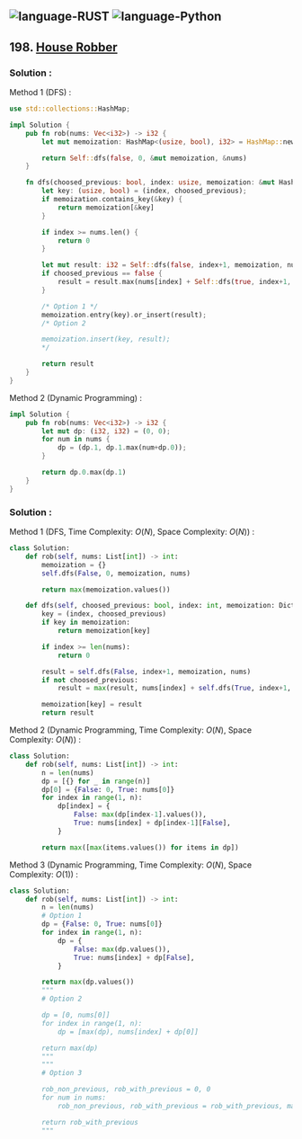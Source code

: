 ![language-RUST](https://img.shields.io/badge/%20-RUST-8d4004?style=for-the-badge&logo=RUST)
![language-Python](https://img.shields.io/badge/%20-Python-ffd43b?style=for-the-badge&logo=PYTHON)
---

## 198. [House Robber](https://leetcode.com/problems/house-robber)

### Solution :

Method 1 (DFS) :
```rust
use std::collections::HashMap;

impl Solution {
    pub fn rob(nums: Vec<i32>) -> i32 {
        let mut memoization: HashMap<(usize, bool), i32> = HashMap::new();

        return Self::dfs(false, 0, &mut memoization, &nums)
    }

    fn dfs(choosed_previous: bool, index: usize, memoization: &mut HashMap<(usize, bool), i32>, nums: &Vec<i32>) -> i32 {
        let key: (usize, bool) = (index, choosed_previous);
        if memoization.contains_key(&key) {
            return memoization[&key]
        }

        if index >= nums.len() {
            return 0
        }

        let mut result: i32 = Self::dfs(false, index+1, memoization, nums);
        if choosed_previous == false {
            result = result.max(nums[index] + Self::dfs(true, index+1, memoization, nums));
        }

        /* Option 1 */
        memoization.entry(key).or_insert(result);
        /* Option 2

        memoization.insert(key, result);
        */

        return result
    }
}
```

Method 2 (Dynamic Programming) :
```rust
impl Solution {
    pub fn rob(nums: Vec<i32>) -> i32 {
        let mut dp: (i32, i32) = (0, 0);
        for num in nums {
            dp = (dp.1, dp.1.max(num+dp.0));
        }

        return dp.0.max(dp.1)
    }
}
```

### Solution :

Method 1 (DFS, Time Complexity: $O(N)$, Space Complexity: $O(N)$) :
```python
class Solution:
    def rob(self, nums: List[int]) -> int:
        memoization = {}
        self.dfs(False, 0, memoization, nums)

        return max(memoization.values())

    def dfs(self, choosed_previous: bool, index: int, memoization: Dict[Tuple[int, bool], int], nums: List[int]) -> int:
        key = (index, choosed_previous)
        if key in memoization:
            return memoization[key]

        if index >= len(nums):
            return 0

        result = self.dfs(False, index+1, memoization, nums)
        if not choosed_previous:
            result = max(result, nums[index] + self.dfs(True, index+1, memoization, nums))

        memoization[key] = result
        return result
```

Method 2 (Dynamic Programming, Time Complexity: $O(N)$, Space Complexity: $O(N)$) :
```python
class Solution:
    def rob(self, nums: List[int]) -> int:
        n = len(nums)
        dp = [{} for _ in range(n)]
        dp[0] = {False: 0, True: nums[0]}
        for index in range(1, n):
            dp[index] = {
                False: max(dp[index-1].values()),
                True: nums[index] + dp[index-1][False],
            }

        return max([max(items.values()) for items in dp])
```

Method 3 (Dynamic Programming, Time Complexity: $O(N)$, Space Complexity: $O(1)$) :
```python
class Solution:
    def rob(self, nums: List[int]) -> int:
        n = len(nums)
        # Option 1
        dp = {False: 0, True: nums[0]}
        for index in range(1, n):
            dp = {
                False: max(dp.values()),
                True: nums[index] + dp[False],
            }

        return max(dp.values())
        """
        # Option 2

        dp = [0, nums[0]]
        for index in range(1, n):
            dp = [max(dp), nums[index] + dp[0]]

        return max(dp)
        """
        """
        # Option 3

        rob_non_previous, rob_with_previous = 0, 0 
        for num in nums:
            rob_non_previous, rob_with_previous = rob_with_previous, max(num + rob_non_previous, rob_with_previous)

        return rob_with_previous
        """
```
